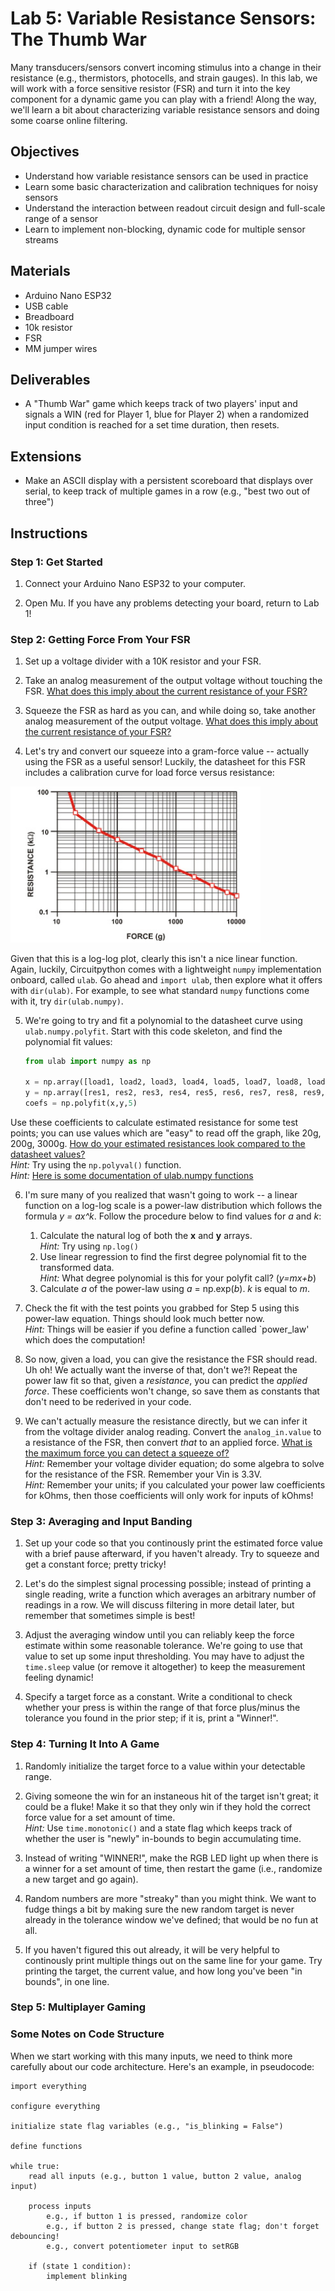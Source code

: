 <link rel="stylesheet" type="text/css" href="../../assets/css/styles.css">

# Lab 5: Variable Resistance Sensors: The Thumb War

Many transducers/sensors convert incoming stimulus into a change in their resistance (e.g., thermistors, photocells, and strain gauges). In this lab, we will work with a force sensitive resistor (FSR) and turn it into the key component for a dynamic game you can play with a friend! Along the way, we'll learn a bit about characterizing variable resistance sensors and doing some coarse online filtering. 

## Objectives
- Understand how variable resistance sensors can be used in practice
- Learn some basic characterization and calibration techniques for noisy sensors
- Understand the interaction between readout circuit design and full-scale range of a sensor
- Learn to implement non-blocking, dynamic code for multiple sensor streams

## Materials
- Arduino Nano ESP32
- USB cable
- Breadboard
- 10k resistor
- FSR
- MM jumper wires

## Deliverables
- A "Thumb War" game which keeps track of two players' input and signals a WIN (red for Player 1, blue for Player 2) when a randomized input condition is reached for a set time duration, then resets. 

## Extensions
- Make an ASCII display with a persistent scoreboard that displays over serial, to keep track of multiple games in a row (e.g., "best two out of three")

## Instructions

### Step 1: Get Started
1. Connect your Arduino Nano ESP32 to your computer.

2. Open Mu. If you have any problems detecting your board, return to Lab 1!

### Step 2: Getting Force From Your FSR
1. Set up a voltage divider with a 10K resistor and your FSR. 

2. Take an analog measurement of the output voltage without touching the FSR. <u>What does this imply about the current resistance of your FSR?</u>

3. Squeeze the FSR as hard as you can, and while doing so, take another analog measurement of the output voltage. <u>What does this imply about the current resistance of your FSR?</u>

4. Let's try and convert our squeeze into a gram-force value -- actually using the FSR as a useful sensor! Luckily, the datasheet for this FSR includes a calibration curve for load force versus resistance:

<img src="assets/fsr_curve.jpg" alt="FSR resistance versus force curve" width="400"/>

Given that this is a log-log plot, clearly this isn't a nice linear function. Again, luckily, Circuitpython comes with a lightweight `numpy` implementation onboard, called `ulab`. Go ahead and `import ulab`, then explore what it offers with `dir(ulab)`. For example, to see what standard `numpy` functions come with it, try `dir(ulab.numpy)`. 

5. We're going to try and fit a polynomial to the datasheet curve using `ulab.numpy.polyfit`. Start with this code skeleton, and find the polynomial fit values:
    ```python
    from ulab import numpy as np

    x = np.array([load1, load2, load3, load4, load5, load7, load8, load9, load10])
    y = np.array([res1, res2, res3, res4, res5, res6, res7, res8, res9, res10])
    coefs = np.polyfit(x,y,5)
    ```

Use these coefficients to calculate estimated resistance for some test points; you can use values which are "easy" to read off the graph, like 20g, 200g, 3000g. <u>How do your estimated resistances look compared to the datasheet values?</u> <br>*Hint:* Try using the `np.polyval()` function. <br>*Hint:* [Here is some documentation of ulab.numpy functions](https://micropython-ulab.readthedocs.io/en/latest/numpy-functions.html#polyfit)

6. I'm sure many of you realized that wasn't going to work -- a linear function on a log-log scale is a power-law distribution which follows the formula *y = ax^k*. Follow the procedure below to find values for *a* and *k*:
    1. Calculate the natural log of both the **x** and **y** arrays.<br>*Hint:* Try using `np.log()`
    2. Use linear regression to find the first degree polynomial fit to the transformed data. <br>*Hint:* What degree polynomial is this for your polyfit call? (*y=mx+b*)
    3. Calculate *a* of the power-law using *a* = np.exp(*b*). *k* is equal to *m*. 

7. Check the fit with the test points you grabbed for Step 5 using this power-law equation. Things should look much better now. <br>*Hint:* Things will be easier if you define a function called `power_law' which does the computation!

8. So now, given a load, you can give the resistance the FSR should read. Uh oh! We actually want the inverse of that, don't we?! Repeat the power law fit so that, given a *resistance*, you can predict the *applied force*. These coefficients won't change, so save them as constants that don't need to be rederived in your code. 

9. We can't actually measure the resistance directly, but we can infer it from the voltage divider analog reading. Convert the `analog_in.value` to a resistance of the FSR, then convert *that* to an applied force. <u>What is the maximum force you can detect a squeeze of?</u> <br>*Hint:* Remember your voltage divider equation; do some algebra to solve for the resistance of the FSR. Remember your Vin is 3.3V. <br>*Hint:* Remember your units; if you calculated your power law coefficients for kOhms, then those coefficients will only work for inputs of kOhms!

### Step 3: Averaging and Input Banding

1. Set up your code so that you continously print the estimated force value with a brief pause afterward, if you haven't already. Try to squeeze and get a constant force; pretty tricky! 

2. Let's do the simplest signal processing possible; instead of printing a single reading, write a function which averages an arbitrary number of readings in a row. We will discuss filtering in more detail later, but remember that sometimes simple is best! 

3. Adjust the averaging window until you can reliably keep the force estimate within some reasonable tolerance. We're going to use that value to set up some input thresholding. You may have to adjust the `time.sleep` value (or remove it altogether) to keep the measurement feeling dynamic!

4. Specify a target force as a constant. Write a conditional to check whether your press is within the range of that force plus/minus the tolerance you found in the prior step; if it is, print a "Winner!". 

### Step 4: Turning It Into A Game

1. Randomly initialize the target force to a value within your detectable range. 

2. Giving someone the win for an instaneous hit of the target isn't great; it could be a fluke! Make it so that they only win if they hold the correct force value for a set amount of time. <br>*Hint:* Use `time.monotonic()` and a state flag which keeps track of whether the user is "newly" in-bounds to begin accumulating time.

3. Instead of writing "WINNER!", make the RGB LED light up when there is a winner for a set amount of time, then restart the game (i.e., randomize a new target and go again).

4. Random numbers are more "streaky" than you might think. We want to fudge things a bit by making sure the new random target is never already in the tolerance window we've defined; that would be no fun at all.

5. If you haven't figured this out already, it will be very helpful to continously print multiple things out on the same line for your game. Try printing the target, the current value, and how long you've been "in bounds", in one line. 

### Step 5: Multiplayer Gaming


### Some Notes on Code Structure
When we start working with this many inputs, we need to think more carefully about our code architecture. Here's an example, in pseudocode:
```
import everything

configure everything

initialize state flag variables (e.g., "is_blinking = False")

define functions

while true:
    read all inputs (e.g., button 1 value, button 2 value, analog input)

    process inputs
        e.g., if button 1 is pressed, randomize color
        e.g., if button 2 is pressed, change state flag; don't forget debouncing!
        e.g., convert potentiometer input to setRGB

    if (state 1 condition):
        implement blinking

```